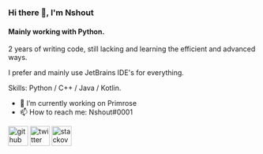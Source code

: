 ### Hi there 👋, I'm Nshout
#### Mainly working with Python.

2 years of writing code, still lacking and learning the efficient and advanced ways.

I prefer and mainly use JetBrains IDE's for everything.

Skills: Python / C++ / Java / Kotlin.

- 🔭 I’m currently working on Primrose
- 📫 How to reach me: Nshout#0001 


[<img src='https://cdn.jsdelivr.net/npm/simple-icons@3.0.1/icons/github.svg' alt='github' height='40'>](https://github.com/Nshout)  [<img src='https://cdn.jsdelivr.net/npm/simple-icons@3.0.1/icons/twitter.svg' alt='twitter' height='40'>](https://twitter.com/nshout99)  [<img src='https://cdn.jsdelivr.net/npm/simple-icons@3.0.1/icons/stackoverflow.svg' alt='stackoverflow' height='40'>](https://stackoverflow.com/users/17323149)  

